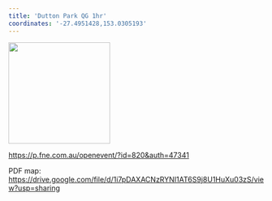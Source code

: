 ```yaml
---
title: 'Dutton Park QG 1hr'
coordinates: '-27.4951428,153.0305193'
---
```

<img src="https://doc-0g-08-mymaps.googleusercontent.com/untrusted/hostedimage/o2fbn585vcrt3ao71o6a0j9c34/m6h8gkvsnbgtoit7dt3kv40ims/1688363100000/3_qa3g-a-HBcK3YBy6L69UtbaCxl2qxF/*/6ACtvi-E64eo8rNG0R1VvpWkBOt1tgiAmiwVLYIHkd-GAqJjk6YHlQkxvcMTtCDNxxOJ6gYLYhjTwF7XeWPlG-zaAoI1XrN60Nhu0Jz3Vr7j2zysf-dxUZJDCVOh-mz5XOcXUj77SWPPlHJEn0FIofl17BAEiSO_oM5Q5Tv7btscUAxK4Vji0mBt7Mg6aM3pj_v5xQg?session=0&fife" height="200" width="auto" />

https://p.fne.com.au/openevent/?id=820&auth=47341

PDF map: https://drive.google.com/file/d/1i7pDAXACNzRYNI1AT6S9j8U1HuXu03zS/view?usp=sharing
